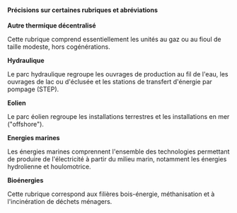 #### Précisions sur certaines rubriques et abréviations

**Autre thermique décentralisé**

Cette rubrique comprend essentiellement les unités au gaz ou au fioul de taille modeste, hors cogénérations.

**Hydraulique**

Le parc hydraulique regroupe les ouvrages de production au fil de l'eau, les ouvrages de lac ou d'éclusée et les stations de transfert d'énergie par pompage (STEP).  

**Eolien**

Le parc éolien regroupe les installations terrestres et les installations en mer ("offshore").

**Energies marines**

Les énergies marines comprennent l'ensemble des technologies permettant de produire de l'électricité à partir du milieu marin, notamment les énergies hydrolienne et houlomotrice.

**Bioénergies**

Cette rubrique correspond aux filières bois-énergie, méthanisation et à l'incinération de déchets ménagers.

